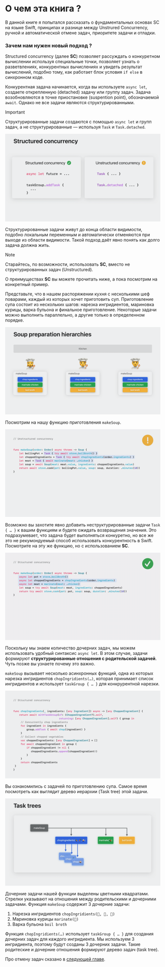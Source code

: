# О чем эта книга ?

В данной книге я попытался рассказать о фундаментальных основах SC на языке Swift, принципах и разнице между Unstrured Concurrency, ручной и автоматической отмене задач, приоритете задачи и отладки.

### Зачем нам нужен новый подход ?

Structured concurrency (далее **SC**) позволяет рассуждать о конкуретном вычислении используя специальные точки, позволяет узнать о разветвлениях, конкурентных вычислениях и увидеть результат вычислений, подобно тому, как работает блок условия `if else` в синхронном коде.

Конкурентная задача начинается, когда вы используете `async let`, создаете открепленную (detached) задачу или группу задач.
Задача возобновляются в точке приостановке (suspention point), обозначаемой `await`.
Однако не все задачи являются структурированными.

> [!IMPORTANT]
> Структурированные задачи создаются с помощью `async let` и групп задач, а не структурированные — используя `Task` и `Task.detached`.

![Structured VS Unstructured][StructVSunsctruct]

Структурированные задачи живут до конца области видимости, подобно локальным переменным и автоматически отменяются при выходе из области видимости. Такой подход даёт явно понять как долго задача должна жить.

> [!NOTE]
> Старайтесь, по возможности, использовать **SC**, вместо не структурированных задач (Unstructured).

О преимуществах **SC** вы можете прочитать ниже, а пока посмотрим на конкретный пример.

Представьте, что в нашем распоряжении кухня с несколькими шеф поварами, каждый из которых хочет приготовить суп.
Приготовление супа состоит из нескольких шагов: нарезка ингридиентов, мариновка курицы, варка бульона и финальное приготовление.
Некоторые задачи можно выполнить параллельно, а другие только в определенном порядке.

![Soup][prepare_soup]

Посмотрим на нашу функцию приготовления `makeSoup`.

![Make Soup UC][task_inside_func]

Возможно вы захотите явно добавить неструктурированные задачи `Task { … }` к вашим функциям и будете ожидать возвращения значения.
Это подразумевает, что задача будет выполняться конкуретно, но все же это не рекумондуемый способ использовать конкурентность в Swift.
Посмотрите на эту же функцию, но с использованием **SC**.

![Make Soup SC][soup_with_sc]

Поскольку мы знаем количество дочерних задач, мы можем использовать удобный синтаксис `async let`.
В этом случае, задачи формируют __структурированные отношения с родительской задачей__. Чуть позже вы узнаете почему это важно.

`makeSoup` вызывает несколько асинхронных функций, одна из которых нарезка ингридиентов `chopIngridients(…)`, которая принимает список ингридиентов и использует `taskGroup { … }` для конкрурентной нарезки.

![Chop][chop_ingridients]

Вы ознакомились с задачей по приготовлению супа. Самое время посмотреть как выглядит дерево иерархии (Task tree) этой задачи.

![Task tree][task_tree]

Дочерние задачи нашей функции выделены цветными квадратами. Стрелки указывают на отношения между родительскими и дочерними задачами.
Функция `makeSoup` содержит 3 дочерние задачи:

1. Нарезка ингридиентов `chopIngridients(🍍, 🥕, 🧅)`
2. Мариновка курицы `marinate(🍗)`
3. Варка бульона `boil broth`

Функция `chopIngridients(…)` использует `taskGroup { … }` для создания дочерних задач для каждого ингридиента. Мы используем 3 ингридиента, поэтому будут созданы 3 дочерних задачи. Такие родитеские и дочерние отношения формируют дерево задач (task tree).

<!-- В качестве еще одного примера, рассмотрим загрузку картинок. -->

Про отмену задач сказано в [следующей главе](./task_cancellation.md).

[StructVSunsctruct]: ../resources/sc_vs_uc.png
[prepare_soup]: ../resources/prepare_soup.png
[task_inside_func]: ../resources/task_inside_func.png
[soup_with_sc]: ../resources/soup_with_sc.png
[chop_ingridients]: ../resources/chopIngridients.png
[task_tree]: ../resources/task_tree.png
